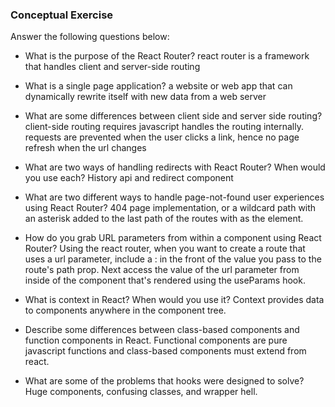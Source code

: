 ### Conceptual Exercise

Answer the following questions below:

- What is the purpose of the React Router?
  react router is a framework that handles client and server-side routing

- What is a single page application?
  a website or web app that can dynamically rewrite itself with new data from a web server

- What are some differences between client side and server side routing?
  client-side routing requires javascript handles the routing internally. requests are prevented when the user clicks a link, hence no page refresh when the url changes

- What are two ways of handling redirects with React Router? When would you use each?
  History api and redirect component

- What are two different ways to handle page-not-found user experiences using React Router? 
  404 page implementation, or a wildcard path with an asterisk added to the last path of the routes with <PageNotFound/> as the element.

- How do you grab URL parameters from within a component using React Router?
  Using the react router, when you want to create a route that uses a url parameter, include a : in the front of the value you pass to the route's path prop. Next access the value of the url parameter from inside of the component that's rendered using the useParams hook.

- What is context in React? When would you use it?
  Context provides data to components anywhere in the component tree.

- Describe some differences between class-based components and function
  components in React.
  Functional components are pure javascript functions and class-based components must extend from react.

- What are some of the problems that hooks were designed to solve?
  Huge components, confusing classes, and wrapper hell.